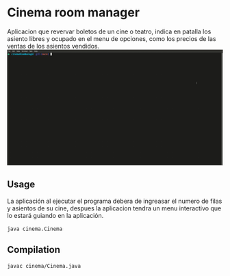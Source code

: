 # Cinema room manager

Aplicacion que revervar boletos de un cine o teatro, indica en patalla los asiento libres y ocupado en el menu de opciones, como los precios de las ventas de los asientos vendidos.
![demostacionApp](./img/demostracion.gif)

## Usage
La aplicación al ejecutar el programa debera de ingreasar el numero de filas y asientos de su cine, despues la aplicacion tendra un menu interactivo que lo estará guiando en la aplicación.
~~~
java cinema.Cinema
~~~

## Compilation
~~~
javac cinema/Cinema.java
~~~
